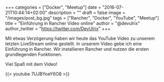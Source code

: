 +++
categories = ["Docker", "Meetup"]
date = "2016-07-21T10:44:14+02:00"
description = ""
draft = false
image = "/images/post_bg.jpg"
tags = ["Rancher", "Docker", "YouTube", "Meetup"]
title = "Einführung in Rancher Video online"
author = "@devulrix"
author_twitter = "https://twitter.com/DevUlrix"
+++

Mit etwas Verzögerung haben wir heute das YouTube Video zu unserem letzten LiveStream online gestellt.
In unserem Video gebe ich eine Einführung in Rancher. Wir installieren Rancher und nutzen die ersten grundlegenden Funktionen.

Viel Spaß mit dem Video!

{{< youtube 7UJBYoeY6O8 >}}
<!--more-->
